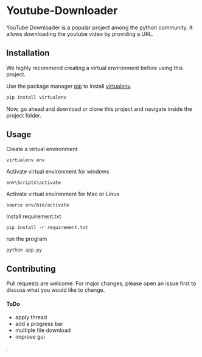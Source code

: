 # Youtube-Downloader

YouTube Downloader is a popular project among the python community. It allows downloading the youtube video by providing a URL.

## Installation

We highly recommend creating a virtual environment before using this project.

Use the package manager [pip](https://pip.pypa.io/en/stable/) to install [virtualenv](https://pypi.org/project/virtualenv/).

```bash
pip install virtualenv
```
Now, go ahead and download or clone this project and navigate inside the project folder.

## Usage

Create a virtual environment
```
virtualenv env
```
Activate virtual environment for windows
```
env\Scripts\activate
```
Activate virtual environment for Mac or Linux
```
source env/bin/activate
```
Install requirement.txt
```
pip install -r requirement.txt
```
run the program 
```
python app.py
```

## Contributing
Pull requests are welcome. For major changes, please open an issue first to discuss what you would like to change.
#### ToDo
* apply thread 
* add a progress bar
* multiple file download 
* improve gui

.
